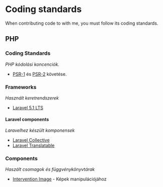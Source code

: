 # Coding standards
When contributing code to with me, you must follow its coding standards.

## PHP
### Coding Standards
*PHP kódolási koncenciók.*

* [PSR-1](http://www.php-fig.org/psr/psr-1/) és [PSR-2](http://www.php-fig.org/psr/psr-2/) követése.

### Frameworks
*Használt keretrendszerek*

* [Laravel 5.1 LTS](https://laravel.com/docs/5.1)

#### Laravel components
*Laravelhez készült komponensek*

* [Laravel Collective](https://laravelcollective.com/)
* [Laravel Translatable](https://github.com/dimsav/laravel-translatable)

### Components
*Haszált csomagok és függvénykönyvtárak*

* [Intervention Image](http://image.intervention.io/) - Képek manipulációjához
